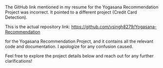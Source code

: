 The GitHub link mentioned in my resume for the Yogasana Recommendation Project was incorrect. It pointed to a different project (Credit Card Detection).

This is the actual repository link:  https://github.com/vsingh8279/Yogasana-Recommendation

for the Yogasana Recommendation Project, and it contains all the relevant code and documentation. I apologize for any confusion caused.  
 
Feel free to explore the project details below and reach out for any further clarifications!  

